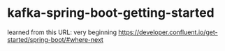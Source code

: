 # kafka-spring-boot-getting-started
learned from this URL: very beginning
https://developer.confluent.io/get-started/spring-boot/#where-next
